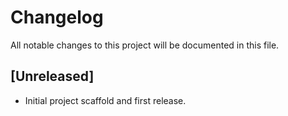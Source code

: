 # Changelog

All notable changes to this project will be documented in this file.

## [Unreleased]
- Initial project scaffold and first release.
